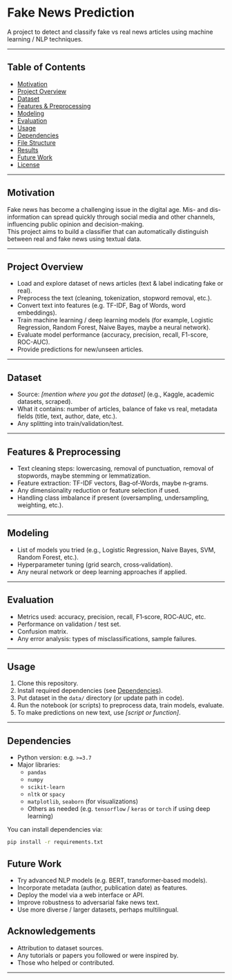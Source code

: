 # Fake News Prediction

A project to detect and classify fake vs real news articles using machine learning / NLP techniques.

---

## Table of Contents

- [Motivation](#motivation)  
- [Project Overview](#project-overview)  
- [Dataset](#dataset)  
- [Features & Preprocessing](#features--preprocessing)  
- [Modeling](#modeling)  
- [Evaluation](#evaluation)  
- [Usage](#usage)  
- [Dependencies](#dependencies)  
- [File Structure](#file-structure)  
- [Results](#results)  
- [Future Work](#future-work)  
- [License](#license)  

---

## Motivation

Fake news has become a challenging issue in the digital age. Mis- and dis-information can spread quickly through social media and other channels, influencing public opinion and decision-making.  
This project aims to build a classifier that can automatically distinguish between real and fake news using textual data.

---

## Project Overview

- Load and explore dataset of news articles (text & label indicating fake or real).  
- Preprocess the text (cleaning, tokenization, stopword removal, etc.).  
- Convert text into features (e.g. TF-IDF, Bag of Words, word embeddings).  
- Train machine learning / deep learning models (for example, Logistic Regression, Random Forest, Naive Bayes, maybe a neural network).  
- Evaluate model performance (accuracy, precision, recall, F1-score, ROC-AUC).  
- Provide predictions for new/unseen articles.

---

## Dataset

- Source: *[mention where you got the dataset]* (e.g., Kaggle, academic datasets, scraped).  
- What it contains: number of articles, balance of fake vs real, metadata fields (title, text, author, date, etc.).  
- Any splitting into train/validation/test.

---

## Features & Preprocessing

- Text cleaning steps: lowercasing, removal of punctuation, removal of stopwords, maybe stemming or lemmatization.  
- Feature extraction: TF-IDF vectors, Bag‑of‑Words, maybe n‑grams.  
- Any dimensionality reduction or feature selection if used.  
- Handling class imbalance if present (oversampling, undersampling, weighting, etc.).

---

## Modeling

- List of models you tried (e.g., Logistic Regression, Naive Bayes, SVM, Random Forest, etc.).  
- Hyperparameter tuning (grid search, cross‑validation).  
- Any neural network or deep learning approaches if applied.

---

## Evaluation

- Metrics used: accuracy, precision, recall, F1‑score, ROC‑AUC, etc.  
- Performance on validation / test set.  
- Confusion matrix.  
- Any error analysis: types of misclassifications, sample failures.

---

## Usage

1. Clone this repository.  
2. Install required dependencies (see [Dependencies](#dependencies)).  
3. Put dataset in the `data/` directory (or update path in code).  
4. Run the notebook (or scripts) to preprocess data, train models, evaluate.  
5. To make predictions on new text, use *[script or function]*.

---

## Dependencies

- Python version: e.g. `>=3.7`  
- Major libraries:  
  - `pandas`  
  - `numpy`  
  - `scikit‑learn`  
  - `nltk` or `spacy`  
  - `matplotlib`, `seaborn` (for visualizations)  
  - Others as needed (e.g. `tensorflow` / `keras` or `torch` if using deep learning)  

You can install dependencies via:

```bash
pip install -r requirements.txt
```

## Future Work

- Try advanced NLP models (e.g. BERT, transformer‑based models).  
- Incorporate metadata (author, publication date) as features.  
- Deploy the model via a web interface or API.  
- Improve robustness to adversarial fake news text.  
- Use more diverse / larger datasets, perhaps multilingual.

## Acknowledgements

- Attribution to dataset sources.  
- Any tutorials or papers you followed or were inspired by.  
- Those who helped or contributed.

---
